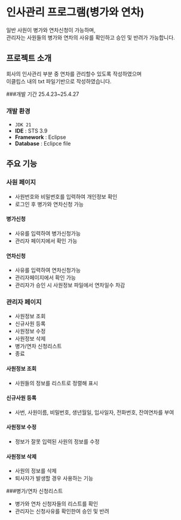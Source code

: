 # 인사관리 프로그램(병가와 연차)
일반 사원이 병가와 연차신청이 가능하며, <br>관리자는 사원들의 병가와 연차의 
사유를 확인하고 승인 및 반려가 가능합니다.

## 프로젝트 소개
회사의 인사관리 부분 중 연차를 관리할수 있도록 작성하였으며<br>
이클립스 내의 txt 파일기반으로 작성하였습니다.
<br>

###개발 기간
25.4.23~25.4.27
###  개발 환경
- `JDK 21`
- **IDE** : STS 3.9
- **Framework** : Eclipse
- **Database** : Eclipce file


##  주요 기능
### 사원 페이지
- 사원번호와 비밀번호를 입력하여 개인정보 확인
- 로그인 후 병가와 연차신청 가능

#### 병가신청
- 사유를 입력하여 병가신청가능
- 관리자 페이지에서 확인 가능
#### 연차신청
- 사유를 입력하여 연차신청가능
- 관리자페이지에서 확인 가능
- 관리자가 승인 시 사원정보 파일에서 연차일수 차감

### 관리자 페이지
- 사원정보 조회
- 신규사원 등록
- 사원정보 수정
- 사원정보 삭제
- 병가/연차 신청리스트
- 종료
#### 사원정보 조회
- 사원들의 정보를 리스트로 정렬해 표시
  
#### 신규사원 등록
- 사번, 사원이름, 비밀번호, 생년월일, 입사일자, 전화번호, 잔여연차를 부여

#### 사원정보 수정
- 정보가 잘못 입력된 사원의 정보를 수정

#### 사원정보 삭제
- 사원의 정보를 삭제
- 퇴사자가 발생할 경우 사용하는 기능

###병가/연차 신청리스트
- 병가와 연차 신청자들의 리스트를 확인
- 관리자는 신청사유를 확인한여 승인 및 반려
